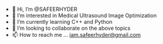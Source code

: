 - 👋 Hi, I’m @SAFEERHYDER
- 👀 I’m interested in Medical Ultrasound Image Optimization
- 🌱 I’m currently learning C++ and Python
- 💞️ I’m looking to collaborate on the above topics
- 📫 How to reach me ... iam.safeerhyder@gmail.com

<!---
SAFEERHYDER/SAFEERHYDER is a ✨ special ✨ repository because its `README.md` (this file) appears on your GitHub profile.
You can click the Preview link to take a look at your changes.
--->
